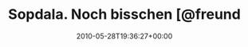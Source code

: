 ---
retweeted: false
source: <a href="http://twitter.com" rel="nofollow">Twitter Web Client</a>
entities:
  hashtags: []
  symbols: []
  user_mentions:
  - name: freundearbeit
    screen_name: freundearbeit
    indices:
    - '23'
    - '37'
    id_str: '51211984'
    id: '51211984'
  urls: []
display_text_range:
- '0'
- '77'
favorite_count: '0'
id_str: '14927787958'
truncated: false
retweet_count: '0'
id: '14927787958'
created_at: Fri May 28 19:36:27 +0000 2010
favorited: false
full_text: Sopdala. Noch bisschen [@freundearbeit](https://twitter.com/freundearbeit)
  Web gehackt, jetzt am Bahnhof abhuppen.
lang: de
tags:
- pesos:twitter
date: '2010-05-28T19:36:27+00:00'
src: https://twitter.com/bascht/status/14927787958
original_url: https://twitter.com/bascht/status/14927787958
type: twitter_tweet
text: Sopdala. Noch bisschen [@freundearbeit](https://twitter.com/freundearbeit) Web
  gehackt, jetzt am Bahnhof abhuppen.
title: Sopdala. Noch bisschen [@freund

---